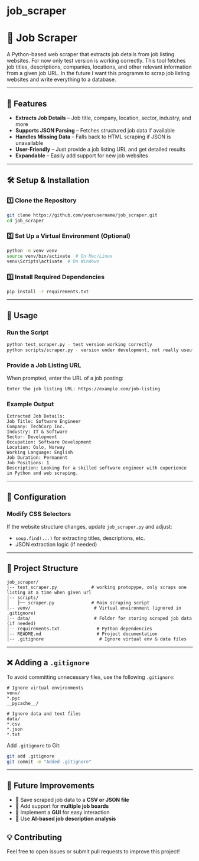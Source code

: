 # job_scraper
# 🏢 Job Scraper

A Python-based web scraper that extracts job details from job listing websites. For now only test version is working correctly. This tool fetches job titles, descriptions, companies, locations, and other relevant information from a given job URL. In the future I want this programm to scrap job listing websites and write everything to a database. 

---

## 📌 Features
- **Extracts Job Details** – Job title, company, location, sector, industry, and more  
- **Supports JSON Parsing** – Fetches structured job data if available  
- **Handles Missing Data** – Falls back to HTML scraping if JSON is unavailable  
- **User-Friendly** – Just provide a job listing URL and get detailed results  
- **Expandable** – Easily add support for new job websites  

---

## 🛠️ Setup & Installation

### **1️⃣ Clone the Repository**
```sh
git clone https://github.com/yourusername/job_scraper.git
cd job_scraper
```

### **2️⃣ Set Up a Virtual Environment (Optional)**
```sh
python -m venv venv
source venv/bin/activate  # On Mac/Linux
venv\Scripts\activate  # On Windows
```

### **3️⃣ Install Required Dependencies**
```sh
pip install -r requirements.txt
```

---

## 🚀 Usage

### **Run the Script**
```sh
python test_scraper.py - test version working correctly
python scripts/scraper.py - version under development, not really useufl right now
```

### **Provide a Job Listing URL**
When prompted, enter the URL of a job posting:
```sh
Enter the job listing URL: https://example.com/job-listing
```

### **Example Output**
```
Extracted Job Details:
Job Title: Software Engineer
Company: TechCorp Inc.
Industry: IT & Software
Sector: Development
Occupation: Software Development
Location: Oslo, Norway
Working Language: English
Job Duration: Permanent
Job Positions: 1
Description: Looking for a skilled software engineer with experience in Python and web scraping.
```

---

## 📝 Configuration

### **Modify CSS Selectors**
If the website structure changes, update `job_scraper.py` and adjust:
- `soup.find(...)` for extracting titles, descriptions, etc.
- JSON extraction logic (if needed)

---

## 🐄 Project Structure
```
job_scraper/
|-- test_scraper.py             # working protopype, only scraps one listing at a time when given url
│-- scripts/
│   ├── scraper.py              # Main scraping script
│-- venv/                        # Virtual environment (ignored in .gitignore)
│-- data/                        # Folder for storing scraped job data (if needed)
│-- requirements.txt              # Python dependencies
│-- README.md                     # Project documentation
│-- .gitignore                     # Ignore virtual env & data files
```

---

## ❌ Adding a `.gitignore`
To avoid committing unnecessary files, use the following `.gitignore`:
```
# Ignore virtual environments
venv/
*.pyc
__pycache__/

# Ignore data and text files
data/
*.csv
*.json
*.txt
```

Add `.gitignore` to Git:
```sh
git add .gitignore
git commit -m "Added .gitignore"
```

---

## 📌 Future Improvements
- 🚀 Save scraped job data to a **CSV or JSON file**  
- 🚀 Add support for **multiple job boards**  
- 🚀 Implement a **GUI** for easy interaction  
- 🚀 Use **AI-based job description analysis**  


## 💡 Contributing
Feel free to open issues or submit pull requests to improve this project!


